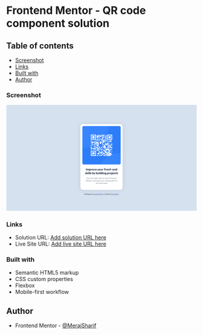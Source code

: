 # Frontend Mentor - QR code component solution

## Table of contents

- [Screenshot](#screenshot)
- [Links](#links)
- [Built with](#built-with)
- [Author](#author)

### Screenshot

![](./images/screenshot.png)

### Links

- Solution URL: [Add solution URL here](https://your-solution-url.com)
- Live Site URL: [Add live site URL here](https://your-live-site-url.com)

### Built with

- Semantic HTML5 markup
- CSS custom properties
- Flexbox
- Mobile-first workflow

## Author

- Frontend Mentor - [@MerajSharif](https://www.frontendmentor.io/profile/Meraj-Sharif-Khan)
